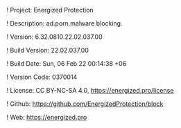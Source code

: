 ! Project: Energized Protection

! Description: ad.porn.malware blocking.

! Version: 6.32.0810.22.02.037.00

! Build Version: 22.02.037.00

! Build Date: Sun, 06 Feb 22 00:14:38 +06

! Version Code: 0370014

! License: CC BY-NC-SA 4.0, https://energized.pro/license

! Github: https://github.com/EnergizedProtection/block

! Web: https://energized.pro
